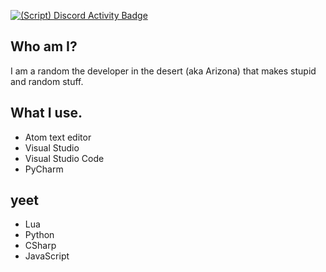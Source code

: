 [![(Script) Discord Activity Badge](https://badgen.net/badge/Currently%20Playing/Visual%20Studio%2C%20File%20Loader.cs%2C%2052%20minutes%20elapsed.?color=fc4409&labelColor=df1473&icon=discord)](https://github.com/DevXternal/DevXternal)

## Who am I?
I am a random the developer in the desert (aka Arizona) that makes stupid and random stuff.
## What I use.
- Atom text editor
- Visual Studio
- Visual Studio Code
- PyCharm
## yeet
- Lua
- Python
- CSharp
- JavaScript
